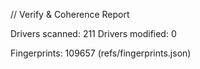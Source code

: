 // Verify & Coherence Report

Drivers scanned: 211
Drivers modified: 0

Fingerprints: 109657 (refs/fingerprints.json)

